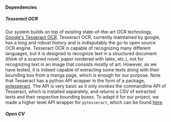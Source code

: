 [//]: # "
Describe very clearly and systematically your approach to solve the problem. 
Tell us exactly what existing implementations you used to build your system. 
Tell us what obstacles you faced and how you addressed them. 
Justify any design choices or judgment calls you made in your approach.
"

#### Dependencies

##### Tesseract OCR
Our system builds on top of existing state-of-the-art OCR technology, [Google's Tesseract OCR](https://github.com/tesseract-ocr/tesseract).
Tesseract OCR, currently maintained by google, has a long and robust history and is indisputably the go-to
open source OCR engine. Tesseract OCR is capable of recognizing many different languages, but it is designed to recognize
text in a structured document (think of a scanned novel, paper rendered with latex, etc.), not for recognizing text in an
image that consists mostly of art. However, as we have tested, it is indeed capable of extracting some texts along with their
bounding box from a manga page, which is enough for our purpose. Note that Tesseract has a python API wrapper in the form of a package,
[pytesseract](https://pypi.org/project/pytesseract/). The API is very basic as it only invokes the commandline API of Tesseract,
which is installed separately, and returns a CSV of extracted texts and their respective bounding boxes. To adapt it for our project,
we made a higher level API wrapper for `pytesseract`, which can be found [here](https://github.com/JiachenRen/cs4476-cv-project/blob/master/src/ocr/TextBlockInfo.py).

##### Open CV 
